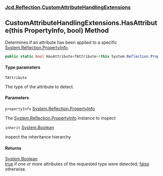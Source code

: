 ### [Jcd.Reflection](Jcd.Reflection.md 'Jcd.Reflection').[CustomAttributeHandlingExtensions](Jcd.Reflection.CustomAttributeHandlingExtensions.md 'Jcd.Reflection.CustomAttributeHandlingExtensions')

## CustomAttributeHandlingExtensions.HasAttribute<TAttribute>(this PropertyInfo, bool) Method

Determines if an attribute has been applied to a
specific [System.Reflection.PropertyInfo](https://docs.microsoft.com/en-us/dotnet/api/System.Reflection.PropertyInfo 'System.Reflection.PropertyInfo').

```csharp
public static bool HasAttribute<TAttribute>(this System.Reflection.PropertyInfo propertyInfo, bool inherit=false);
```

#### Type parameters

<a name='Jcd.Reflection.CustomAttributeHandlingExtensions.HasAttribute_TAttribute_(thisSystem.Reflection.PropertyInfo,bool).TAttribute'></a>

`TAttribute`

The type of the attribute to detect.

#### Parameters

<a name='Jcd.Reflection.CustomAttributeHandlingExtensions.HasAttribute_TAttribute_(thisSystem.Reflection.PropertyInfo,bool).propertyInfo'></a>

`propertyInfo` [System.Reflection.PropertyInfo](https://docs.microsoft.com/en-us/dotnet/api/System.Reflection.PropertyInfo 'System.Reflection.PropertyInfo')

The [System.Reflection.PropertyInfo](https://docs.microsoft.com/en-us/dotnet/api/System.Reflection.PropertyInfo 'System.Reflection.PropertyInfo')
instance to inspect

<a name='Jcd.Reflection.CustomAttributeHandlingExtensions.HasAttribute_TAttribute_(thisSystem.Reflection.PropertyInfo,bool).inherit'></a>

`inherit` [System.Boolean](https://docs.microsoft.com/en-us/dotnet/api/System.Boolean 'System.Boolean')

inspect the inheritance hierarchy

#### Returns

[System.Boolean](https://docs.microsoft.com/en-us/dotnet/api/System.Boolean 'System.Boolean')  
[true](https://docs.microsoft.com/en-us/dotnet/csharp/language-reference/builtin-types/bool 'https://docs.microsoft.com/en-us/dotnet/csharp/language-reference/builtin-types/bool')
if one or more attributes of the requested type were
detected; [false](https://docs.microsoft.com/en-us/dotnet/csharp/language-reference/builtin-types/bool 'https://docs.microsoft.com/en-us/dotnet/csharp/language-reference/builtin-types/bool')
otherwise.